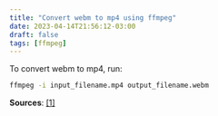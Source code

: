 ```yaml
---
title: "Convert webm to mp4 using ffmpeg"
date: 2023-04-14T21:56:12-03:00
draft: false
tags: [ffmpeg]
---
```


To convert webm to mp4, run:

```bash
ffmpeg -i input_filename.mp4 output_filename.webm
```

**Sources**:
[\[1\]](https://askubuntu.com/questions/323944/convert-webm-to-other-formats)
